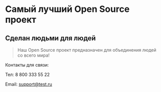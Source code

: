 # Самый лучший Open Source проект

## Сделан людьми для людей

> Наш Open Source проект предназначен для объединения людей со всего мира!

Контакты для связи: 

Тел: 8 800 333 55 22

Email: support@test.ru
